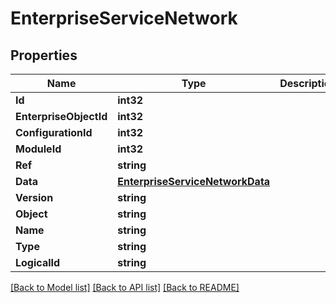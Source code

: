 # EnterpriseServiceNetwork

## Properties

Name | Type | Description | Notes
------------ | ------------- | ------------- | -------------
**Id** | **int32** |  | [optional] 
**EnterpriseObjectId** | **int32** |  | [optional] 
**ConfigurationId** | **int32** |  | [optional] 
**ModuleId** | **int32** |  | [optional] 
**Ref** | **string** |  | [optional] 
**Data** | [**EnterpriseServiceNetworkData**](enterprise_service_network_data.md) |  | [optional] 
**Version** | **string** |  | [optional] 
**Object** | **string** |  | [optional] 
**Name** | **string** |  | [optional] 
**Type** | **string** |  | 
**LogicalId** | **string** |  | [optional] 

[[Back to Model list]](../README.md#documentation-for-models) [[Back to API list]](../README.md#documentation-for-api-endpoints) [[Back to README]](../README.md)


